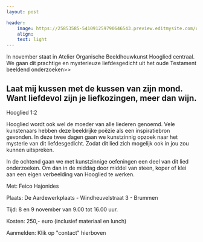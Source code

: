 ```yaml
---
layout: post

header:
    image: https://25853585-541091259790646543.preview.editmysite.com/uploads/2/5/8/5/25853585/verbonden_orig.jpg
    align:
    text: light
---
```



In november staat in Atelier Organische Beeldhouwkunst Hooglied centraal. We gaan dit  prachtige en mysterieuze liefdesgedicht uit het oude Testament beeldend onderzoeken>>


## Laat mij kussen met de kussen van zijn mond. Want liefdevol zijn je liefkozingen, meer dan wijn.
Hooglied 1:2


Hooglied wordt ook wel de moeder van alle liederen genoemd. Vele kunstenaars hebben deze beeldrijke poëzie als een inspiratiebron gevonden.
In deze twee dagen gaan we kunstzinnig opzoek naar het mysterie van dit liefdesgedicht. Zodat dit lied zich mogelijk ook in jou zou kunnen uitspreken.

In de ochtend gaan we met kunstzinnige oefeningen een deel van dit lied onderzoeken. Om dan in de middag door middel van steen, koper of klei aan een eigen verbeelding van Hooglied te werken.  

Met: Feico Hajonides

Plaats: De Aardewerkplaats - Windheuvelstraat 3 - Brummen

Tijd: 8 en 9 november van 9.00 tot 16.00 uur.

Kosten: 250,- euro (inclusief materiaal en lunch)

Aanmelden:
Klik op "contact" hierboven

